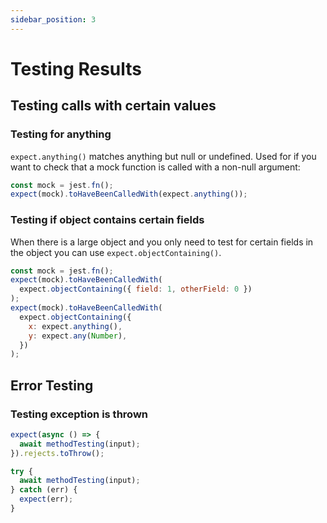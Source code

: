 ```yaml
---
sidebar_position: 3
---
```


# Testing Results

## Testing calls with certain values

### Testing for anything

`expect.anything()` matches anything but null or undefined. Used for if you want to check that a mock function is called with a non-null argument:

```js
const mock = jest.fn();
expect(mock).toHaveBeenCalledWith(expect.anything());
```

### Testing if object contains certain fields

When there is a large object and you only need to test for certain fields in the object you can use `expect.objectContaining()`.

```js
const mock = jest.fn();
expect(mock).toHaveBeenCalledWith(
  expect.objectContaining({ field: 1, otherField: 0 })
);
expect(mock).toHaveBeenCalledWith(
  expect.objectContaining({
    x: expect.anything(),
    y: expect.any(Number),
  })
);
```

## Error Testing

### Testing exception is thrown

```js
expect(async () => {
  await methodTesting(input);
}).rejects.toThrow();

try {
  await methodTesting(input);
} catch (err) {
  expect(err);
}
```
